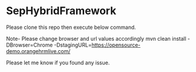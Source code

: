 # SepHybridFramework

Please clone this repo then execute below command.

Note- Please change browser and url values accordingly
mvn clean install -DBrowser=Chrome -DstagingURL=https://opensource-demo.orangehrmlive.com/

Please let me know if you found any issue.
